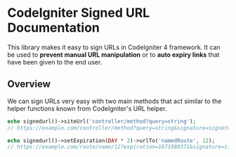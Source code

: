 # CodeIgniter Signed URL Documentation

This library makes it easy to sign URLs in CodeIgniter 4 framework. It can be used to **prevent manual URL manipulation** or to **auto expiry links** that have been given to the end user.

## Overview

We can sign URLs very easy with two main methods that act similar to the helper functions known from CodeIgniter's URL helper.

```php
echo signedurl()->siteUrl('controller/method?query=string');
// https://example.com/controller/method?query=string&signature=signature-goes-here
```

```php
echo signedurl()->setExpiration(DAY * 2)->urlTo('namedRoute', 12);
// https://example.com/route/name/12?expiration=1671980371&signature=signature-goes-here
```

